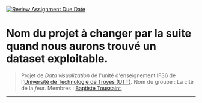 [![Review Assignment Due Date](https://classroom.github.com/assets/deadline-readme-button-24ddc0f5d75046c5622901739e7c5dd533143b0c8e959d652212380cedb1ea36.svg)](https://classroom.github.com/a/Fj4cXJY4)
# Nom du projet à changer par la suite quand nous aurons trouvé un dataset exploitable.
> Projet de *Data visualization* de l'unité d'enseignement IF36 de l'[Université de Technologie de Troyes (UTT)](https://www.utt.fr/).
Nom du groupe : La cité de la *f*eur.
Membres : [Baptiste Toussaint](https://github.com/I3at57),

---


